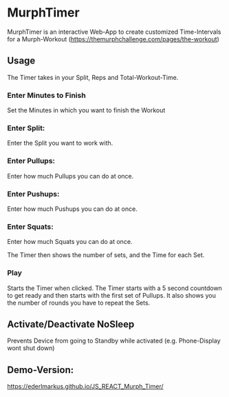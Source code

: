 # MurphTimer

MurphTimer is an interactive Web-App to create customized Time-Intervals for a Murph-Workout
(https://themurphchallenge.com/pages/the-workout)


## Usage
The Timer takes in your Split, Reps and Total-Workout-Time.

### Enter Minutes to Finish
Set the Minutes in which you want to finish the Workout

### Enter Split:
Enter the Split you want to work with.

### Enter Pullups:
Enter how much Pullups you can do at once.

### Enter Pushups:
Enter how much Pushups you can do at once.

### Enter Squats:
Enter how much Squats you can do at once.

The Timer then shows the number of sets, and the Time for each Set. 

### Play
Starts the Timer when clicked. The Timer starts with a 5 second countdown to get ready and then starts with the first set of Pullups. It also shows you the number of rounds you have to repeat the Sets.

## Activate/Deactivate NoSleep
Prevents Device from going to Standby while activated (e.g. Phone-Display wont shut down)

## Demo-Version:
https://ederlmarkus.github.io/JS_REACT_Murph_Timer/
